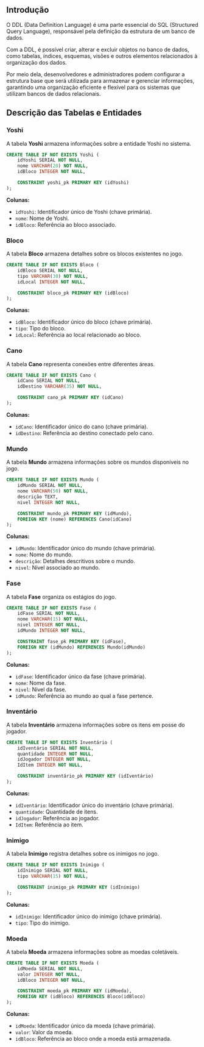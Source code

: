 ## Introdução

O DDL (Data Definition Language) é uma parte essencial do SQL (Structured Query Language), responsável pela definição da estrutura de um banco de dados.  

Com a DDL, é possível criar, alterar e excluir objetos no banco de dados, como tabelas, índices, esquemas, visões e outros elementos relacionados à organização dos dados.  

Por meio dela, desenvolvedores e administradores podem configurar a estrutura base que será utilizada para armazenar e gerenciar informações, garantindo uma organização eficiente e flexível para os sistemas que utilizam bancos de dados relacionais.


## Descrição das Tabelas e Entidades

### Yoshi

A tabela **Yoshi** armazena informações sobre a entidade Yoshi no sistema.

```sql
CREATE TABLE IF NOT EXISTS Yoshi (
    idYoshi SERIAL NOT NULL,
    nome VARCHAR(20) NOT NULL,
    idBloco INTEGER NOT NULL,

    CONSTRAINT yoshi_pk PRIMARY KEY (idYoshi)
);
```

**Colunas:**

- `idYoshi`: Identificador único de Yoshi (chave primária).
- `nome`: Nome de Yoshi.
- `idBloco`: Referência ao bloco associado.

### Bloco

A tabela **Bloco** armazena detalhes sobre os blocos existentes no jogo.

```sql
CREATE TABLE IF NOT EXISTS Bloco (
    idBloco SERIAL NOT NULL,
    tipo VARCHAR(30) NOT NULL,
    idLocal INTEGER NOT NULL,

    CONSTRAINT bloco_pk PRIMARY KEY (idBloco)
);
```

**Colunas:**

- `idBloco`: Identificador único do bloco (chave primária).
- `tipo`: Tipo do bloco.
- `idLocal`: Referência ao local relacionado ao bloco.

### Cano

A tabela **Cano** representa conexões entre diferentes áreas.

```sql
CREATE TABLE IF NOT EXISTS Cano (
    idCano SERIAL NOT NULL,
    idDestino VARCHAR(35) NOT NULL,

    CONSTRAINT cano_pk PRIMARY KEY (idCano)
);
```

**Colunas:**

- `idCano`: Identificador único do cano (chave primária).
- `idDestino`: Referência ao destino conectado pelo cano.

### Mundo

A tabela **Mundo** armazena informações sobre os mundos disponíveis no jogo.

```sql
CREATE TABLE IF NOT EXISTS Mundo (
    idMundo SERIAL NOT NULL,
    nome VARCHAR(50) NOT NULL,
    descrição TEXT,
    nivel INTEGER NOT NULL,

    CONSTRAINT mundo_pk PRIMARY KEY (idMundo),
    FOREIGN KEY (nome) REFERENCES Cano(idCano)
);
```

**Colunas:**

- `idMundo`: Identificador único do mundo (chave primária).
- `nome`: Nome do mundo.
- `descrição`: Detalhes descritivos sobre o mundo.
- `nivel`: Nível associado ao mundo.

### Fase

A tabela **Fase** organiza os estágios do jogo.

```sql
CREATE TABLE IF NOT EXISTS Fase (
    idFase SERIAL NOT NULL,
    nome VARCHAR(15) NOT NULL,
    nivel INTEGER NOT NULL,
    idMundo INTEGER NOT NULL,

    CONSTRAINT fase_pk PRIMARY KEY (idFase),
    FOREIGN KEY (idMundo) REFERENCES Mundo(idMundo)
);
```

**Colunas:**

- `idFase`: Identificador único da fase (chave primária).
- `nome`: Nome da fase.
- `nivel`: Nível da fase.
- `idMundo`: Referência ao mundo ao qual a fase pertence.

### Inventário

A tabela **Inventário** armazena informações sobre os itens em posse do jogador.

```sql
CREATE TABLE IF NOT EXISTS Inventário (
    idIventário SERIAL NOT NULL,
    quantidade INTEGER NOT NULL,
    idJogador INTEGER NOT NULL,
    IdItem INTEGER NOT NULL,

    CONSTRAINT inventário_pk PRIMARY KEY (idIventário)
);
```

**Colunas:**

- `idIventário`: Identificador único do inventário (chave primária).
- `quantidade`: Quantidade de itens.
- `idJogador`: Referência ao jogador.
- `IdItem`: Referência ao item.

### Inimigo

A tabela **Inimigo** registra detalhes sobre os inimigos no jogo.

```sql
CREATE TABLE IF NOT EXISTS Inimigo (
    idInimigo SERIAL NOT NULL,
    tipo VARCHAR(15) NOT NULL,

    CONSTRAINT inimigo_pk PRIMARY KEY (idInimigo)
);
```

**Colunas:**

- `idInimigo`: Identificador único do inimigo (chave primária).
- `tipo`: Tipo do inimigo.

### Moeda

A tabela **Moeda** armazena informações sobre as moedas coletáveis.

```sql
CREATE TABLE IF NOT EXISTS Moeda (
    idMoeda SERIAL NOT NULL,
    valor INTEGER NOT NULL,
    idBloco INTEGER NOT NULL,

    CONSTRAINT moeda_pk PRIMARY KEY (idMoeda),
    FOREIGN KEY (idBloco) REFERENCES Bloco(idBloco)
);
```

**Colunas:**

- `idMoeda`: Identificador único da moeda (chave primária).
- `valor`: Valor da moeda.
- `idBloco`: Referência ao bloco onde a moeda está armazenada.
